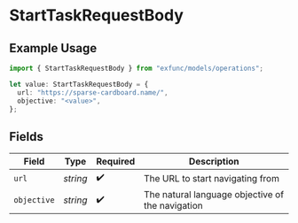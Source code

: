 # StartTaskRequestBody

## Example Usage

```typescript
import { StartTaskRequestBody } from "exfunc/models/operations";

let value: StartTaskRequestBody = {
  url: "https://sparse-cardboard.name/",
  objective: "<value>",
};
```

## Fields

| Field                                            | Type                                             | Required                                         | Description                                      |
| ------------------------------------------------ | ------------------------------------------------ | ------------------------------------------------ | ------------------------------------------------ |
| `url`                                            | *string*                                         | :heavy_check_mark:                               | The URL to start navigating from                 |
| `objective`                                      | *string*                                         | :heavy_check_mark:                               | The natural language objective of the navigation |